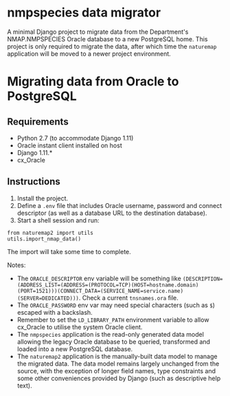 # nmpspecies data migrator

A minimal Django project to migrate data from the Department's NMAP.NMPSPECIES
Oracle database to a new PostgreSQL home. This project is only required to
migrate the data, after which time the `naturemap` application will be moved to
a newer project environment.

# Migrating data from Oracle to PostgreSQL

## Requirements

* Python 2.7 (to accommodate Django 1.11)
* Oracle instant client installed on host
* Django 1.11.*
* cx_Oracle

## Instructions

1. Install the project.
2. Define a `.env` file that includes Oracle username, password and connect
   descriptor (as well as a database URL to the destination database).
3. Start a shell session and run:
```
from naturemap2 import utils
utils.import_nmap_data()
```

The import will take some time to complete.

Notes:

* The `ORACLE_DESCRIPTOR` env variable will be something like
`(DESCRIPTION=(ADDRESS_LIST=(ADDRESS=(PROTOCOL=TCP)(HOST=hostname.domain)(PORT=1521)))(CONNECT_DATA=(SERVICE_NAME=service.name)(SERVER=DEDICATED)))`.
Check a current `tnsnames.ora` file.
* The `ORACLE_PASSWORD` env var may need special characters (such as `$`) escaped with a backslash.
* Remember to set the `LD_LIBRARY_PATH` environment variable to allow cx_Oracle
  to utilise the system Oracle client.
* The `nmpspecies` application is the read-only generated data model allowing
  the legacy Oracle database to be queried, transformed and loaded into a new
  PostgreSQL database.
* The `naturemap2` application is the manually-built data model to manage the
  migrated data. The data model remains largely unchanged from the source, with
  the exception of longer field names, type constraints and some other
  conveniences provided by Django (such as descriptive help text).
